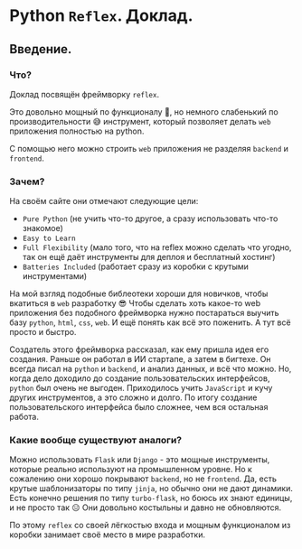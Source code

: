 # Python `Reflex`. Доклад.

## Введение.

### Что?

Доклад посвящён фреймворку `reflex`. 

Это довольно мощный по функционалу 🦍, но немного слабенький по производительности 😅 инструмент, который позволяет делать `web` приложения полностью на python.

С помощью него можно строить `web` приложения не разделяя `backend` и `frontend`.

### Зачем?

На своём сайте они отмечают следующие цели:
- `Pure Python` (не учить что-то другое, а сразу использовать что-то знакомое)
- `Easy to Learn`
- `Full Flexibility` (мало того, что на reflex можно сделать что угодно, так он ещё даёт инструменты для деплоя и бесплатный хостинг)
- `Batteries Included` (работает сразу из коробки с крутыми инструментами)

На мой взгляд подобные библеотеки хороши для новичков, чтобы вкатиться в `web` разработку 😎 Чтобы сделать хоть какое-то web приложения без подобного фреймворка нужно постараться выучить базу `python`, `html`, `css`, `web`. И ещё понять как всё это поженить. А тут всё просто и быстро. 

Создатель этого фреймворка рассказал, как ему пришла идея его создания. Раньше он работал в ИИ стартапе, а затем в бигтехе. Он всегда писал на `python` и `backend`, и анализ данных, и всё что можно. Но, когда дело доходило до создание пользовательских интерфейсов, `python` был очень не выгоден. Приходилось учить `JavaScript` и кучу других инструментов, а это сложно и долго. По итогу создание пользовательского интерфейса было сложнее, чем вся остальная работа.

### Какие вообще существуют аналоги?

Можно использовать `Flask` или `Django` - это мощные инструменты, которые реально используют на промышленном уровне. Но к сожалению они хорошо покрывают `backend`, но не `frontend`. Да, есть крутые шаблонизаторы по типу `jinja`, но обычно они не дают динамики. Есть конечно решения по типу `turbo-flask`, но боюсь их знают единицы, и не просто так 😑 Они довольно костыльны и давно не обновляются.

По этому `reflex` со своей лёгкостью входа и мощным функционалом из коробки занимает своё место в мире разработки.
